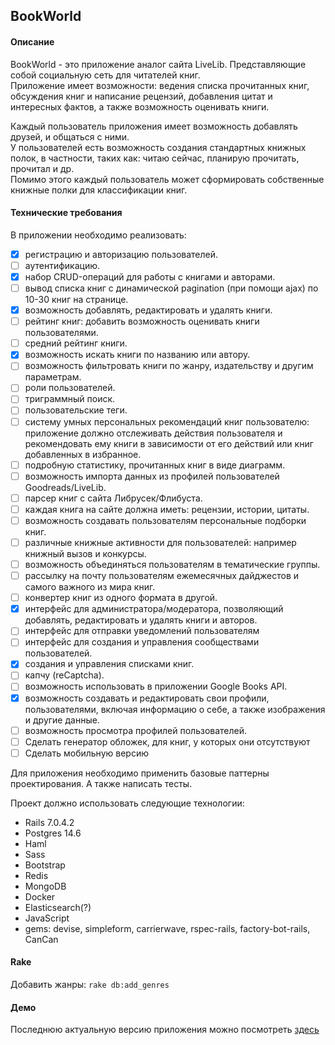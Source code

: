 ## BookWorld

#### Описание

BookWorld - это приложение аналог сайта LiveLib. Представляющие собой социальную сеть для читателей книг.  
Приложение имеет возможности: ведения списка прочитанных книг, обсуждения книг и написание рецензий, добавления цитат и интересных фактов, а также возможность оценивать книги.

Каждый пользователь приложения имеет возможность добавлять друзей, и общаться с ними.  
У пользователей есть возможность создания стандартных книжных полок, в частности, таких как: читаю сейчас, планирую прочитать, прочитал и др.  
Помимо этого каждый пользователь может сформировать собственные книжные полки для классификации книг.


#### Технические требования
В приложении необходимо реализовать:
- [x] регистрацию и авторизацию пользователей.
- [ ] аутентификацию.
- [x] набор CRUD-операций для работы с книгами и авторами.
- [ ] вывод списка книг с динамической pagination (при помощи ajax) по 10-30 книг на странице.
- [x] возможность добавлять, редактировать и удалять книги.
- [ ] рейтинг книг: добавить возможность оценивать книги пользователями.
- [ ] средний рейтинг книги.
- [x] возможность искать книги по названию или автору. 
- [ ] возможность фильтровать книги по жанру, издательству и другим параметрам.
- [ ] роли пользователей.
- [ ] триграммный поиск.
- [ ] пользовательские теги.
- [ ] систему умных персональных рекомендаций книг пользователю: приложение должно отслеживать действия пользователя 
  и рекомендовать ему книги в зависимости от его действий или книг добавленных в избранное.
- [ ] подробную статистику, прочитанных книг в виде диаграмм.
- [ ] возможность импорта данных из профилей пользователей Goodreads/LiveLib.
- [ ] парсер книг с сайта Либрусек/Флибуста.
- [ ] каждая книга на сайте должна иметь: рецензии, истории, цитаты.
- [ ] возможность создавать пользователям персональные подборки книг.
- [ ] различные книжные активности для пользователей: например книжный вызов и конкурсы. 
- [ ] возможность объединяться пользователям в тематические группы.
- [ ] рассылку на почту пользователям ежемесячных дайджестов и самого важного из мира книг.
- [ ] конвертер книг из одного формата в другой.
- [x] интерфейс для администратора/модератора, позволяющий добавлять, редактировать и удалять книги и авторов.
- [ ] интерфейс для отправки уведомлений пользователям
- [ ] интерфейс для создания и управления сообществами пользователей.
- [x] создания и управления списками книг.
- [ ] капчу (reCaptcha).
- [ ] возможность использовать в приложении Google Books API.
- [x] возможность создавать и редактировать свои профили, пользователями, включая информацию о себе, а также изображения и другие данные.
- [ ] возможность просмотра профилей пользователей.
- [ ] Сделать генератор обложек, для книг, у которых они отсутствуют
- [ ] Сделать мобильную версию

Для приложения необходимо применить базовые паттерны проектирования. А также написать тесты.

Проект должно использовать следующие технологии:
- Rails 7.0.4.2
- Postgres 14.6
- Haml
- Sass
- Bootstrap
- Redis
- MongoDB
- Docker
- Elasticsearch(?)
- JavaScript
- gems: devise, simpleform, carrierwave, rspec-rails, factory-bot-rails, CanCan

#### Rake

Добавить жанры: 
`rake db:add_genres`

#### Демо

Последнюю актуальную версию приложения можно посмотреть [здесь](http://book-world.88.119.175.52.sslip.io/)


